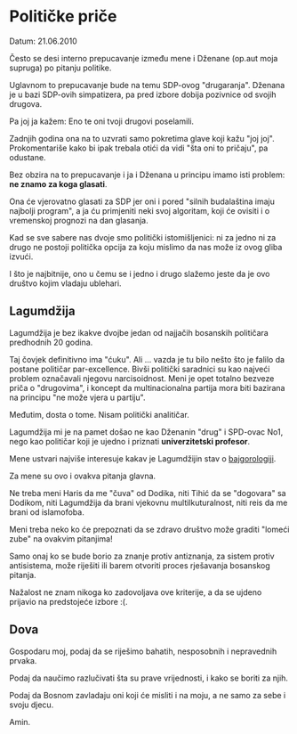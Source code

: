 # Političke priče

Datum: 21.06.2010

Često se desi interno prepucavanje između mene i Dženane (op.aut moja supruga) po pitanju politike.  

Uglavnom to prepucavanje bude na temu SDP-ovog "drugaranja". Dženana je u bazi SDP-ovih simpatizera, pa pred izbore dobija pozivnice od svojih drugova.

Pa joj ja kažem: Eno te oni tvoji drugovi poselamili.

Zadnjih godina ona na to uzvrati samo pokretima glave koji kažu "joj joj". Prokomentariše kako bi ipak trebala otići da vidi "šta oni to pričaju", pa odustane.

Bez obzira na to prepucavanje i ja i Dženana u principu imamo isti problem: **ne znamo za koga glasati**. 

Ona će vjerovatno glasati za SDP jer oni i pored "silnih budalaština imaju najbolji program", a ja ću primjeniti neki svoj algoritam, koji će ovisiti i o vremenskoj prognozi na dan glasanja. 

Kad se sve sabere nas dvoje smo politički istomišljenici: ni za jedno ni za drugo ne postoji politička opcija za koju mislimo da nas može iz ovog gliba izvući.

I što je najbitnije, ono u čemu se i jedno i drugo slažemo jeste da je ovo društvo kojim vladaju ublehari.


## Lagumdžija

Lagumdžija je bez ikakve dvojbe jedan od najjačih bosanskih političara predhodnih 20 godina. 

Taj čovjek definitivno ima "ćuku". Ali ... vazda je tu bilo nešto što je falilo da postane političar par-excellence. Bivši politički saradnici su kao najveći problem označavali njegovu narcisoidnost.  Meni je opet totalno bezveze priča o "drugovima", i koncept da multinacionalna partija mora biti bazirana na principu "ne može vjera u partiju".
 
Međutim, dosta o tome. Nisam politički analitičar.

Lagumdžija mi je na pamet došao ne kao Dženanin "drug" i SPD-ovac No1, nego kao političar koji je ujedno i priznati **univerzitetski profesor**.

Mene ustvari najviše interesuje kakav je Lagumdžijin stav o [bajgorologiji](http://github.com/hernad/blog/blob/master/articles/bajgorologija-ii-polozena.markdown).

Za mene su ovo i ovakva pitanja glavna.

Ne treba meni Haris da me "čuva" od Dodika, niti Tihić da se "dogovara" sa Dodikom, niti Lagumdžija da brani vjekovnu multilkuturalnost, niti reis da me brani od islamofoba.

Meni treba neko ko će prepoznati da se zdravo društvo može graditi "lomeći zube" na ovakvim pitanjima!

Samo onaj ko se bude borio za znanje protiv antiznanja, za sistem protiv antisistema, može riješiti ili barem otvoriti proces rješavanja bosanskog pitanja.


Nažalost ne znam nikoga ko zadovoljava ove kriterije, a da se ujdeno prijavio na predstojeće izbore :(.


## Dova

Gospodaru moj, podaj da se riješimo bahatih, nesposobnih i nepravednih prvaka.

Podaj da naučimo razlučivati šta su prave vrijednosti, i kako se boriti za njih.

Podaj da Bosnom zavladaju oni koji će misliti i na moju, a ne samo za sebe i svoju djecu.

Amin.
